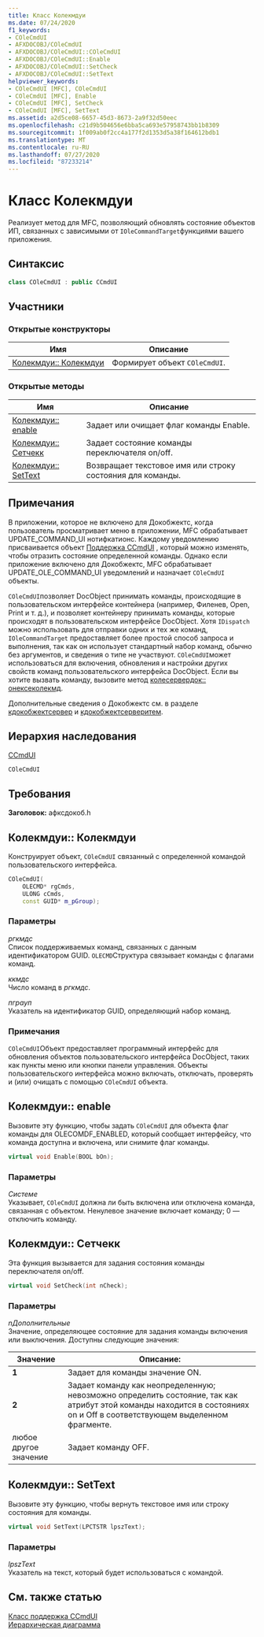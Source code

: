 ```yaml
---
title: Класс Колекмдуи
ms.date: 07/24/2020
f1_keywords:
- COleCmdUI
- AFXDOCOBJ/COleCmdUI
- AFXDOCOBJ/COleCmdUI::COleCmdUI
- AFXDOCOBJ/COleCmdUI::Enable
- AFXDOCOBJ/COleCmdUI::SetCheck
- AFXDOCOBJ/COleCmdUI::SetText
helpviewer_keywords:
- COleCmdUI [MFC], COleCmdUI
- COleCmdUI [MFC], Enable
- COleCmdUI [MFC], SetCheck
- COleCmdUI [MFC], SetText
ms.assetid: a2d5ce08-6657-45d3-8673-2a9f32d50eec
ms.openlocfilehash: c21d9b504656e6bba5ca693e57958743bb1b8309
ms.sourcegitcommit: 1f009ab0f2cc4a177f2d1353d5a38f164612bdb1
ms.translationtype: MT
ms.contentlocale: ru-RU
ms.lasthandoff: 07/27/2020
ms.locfileid: "87233214"
---
```

# <a name="colecmdui-class"></a>Класс Колекмдуи

Реализует метод для MFC, позволяющий обновлять состояние объектов ИП, связанных с зависимыми от `IOleCommandTarget`функциями вашего приложения.

## <a name="syntax"></a>Синтаксис

```cpp
class COleCmdUI : public CCmdUI
```

## <a name="members"></a>Участники

### <a name="public-constructors"></a>Открытые конструкторы

|Имя|Описание|
|----------|-----------------|
|[Колекмдуи:: Колекмдуи](#colecmdui)|Формирует объект `COleCmdUI`.|

### <a name="public-methods"></a>Открытые методы

|Имя|Описание|
|----------|-----------------|
|[Колекмдуи:: enable](#enable)|Задает или очищает флаг команды Enable.|
|[Колекмдуи:: Сетчекк](#setcheck)|Задает состояние команды переключателя on/off.|
|[Колекмдуи:: SetText](#settext)|Возвращает текстовое имя или строку состояния для команды.|

## <a name="remarks"></a>Примечания

В приложении, которое не включено для Докобжектс, когда пользователь просматривает меню в приложении, MFC обрабатывает UPDATE_COMMAND_UI нотифкатионс. Каждому уведомлению присваивается объект [Поддержка CCmdUI](../../mfc/reference/ccmdui-class.md) , который можно изменять, чтобы отразить состояние определенной команды. Однако если приложение включено для Докобжектс, MFC обрабатывает UPDATE_OLE_COMMAND_UI уведомлений и назначает `COleCmdUI` объекты.

`COleCmdUI`позволяет DocObject принимать команды, происходящие в пользовательском интерфейсе контейнера (например, Филенев, Open, Print и т. д.), и позволяет контейнеру принимать команды, которые происходят в пользовательском интерфейсе DocObject. Хотя `IDispatch` можно использовать для отправки одних и тех же команд, `IOleCommandTarget` предоставляет более простой способ запроса и выполнения, так как он использует стандартный набор команд, обычно без аргументов, и сведения о типе не участвуют. `COleCmdUI`может использоваться для включения, обновления и настройки других свойств команд пользовательского интерфейса DocObject. Если вы хотите вызвать команду, вызовите метод [колесервердок:: онексеколекмд](../../mfc/reference/coleserverdoc-class.md#onexecolecmd).

Дополнительные сведения о Докобжектс см. в разделе [кдокобжектсервер](../../mfc/reference/cdocobjectserver-class.md) и [кдокобжектсерверитем](../../mfc/reference/cdocobjectserveritem-class.md).

## <a name="inheritance-hierarchy"></a>Иерархия наследования

[CCmdUI](../../mfc/reference/ccmdui-class.md)

`COleCmdUI`

## <a name="requirements"></a>Требования

**Заголовок:** афксдокоб.h

## <a name="colecmduicolecmdui"></a><a name="colecmdui"></a>Колекмдуи:: Колекмдуи

Конструирует объект, `COleCmdUI` связанный с определенной командой пользовательского интерфейса.

```cpp
COleCmdUI(
    OLECMD* rgCmds,
    ULONG cCmds,
    const GUID* m_pGroup);
```

### <a name="parameters"></a>Параметры

*ргкмдс*<br/>
Список поддерживаемых команд, связанных с данным идентификатором GUID. `OLECMD`Структура связывает команды с флагами команд.

*ккмдс*<br/>
Число команд в *ргкмдс*.

*пграуп*<br/>
Указатель на идентификатор GUID, определяющий набор команд.

### <a name="remarks"></a>Примечания

`COleCmdUI`Объект предоставляет программный интерфейс для обновления объектов пользовательского интерфейса DocObject, таких как пункты меню или кнопки панели управления. Объекты пользовательского интерфейса можно включать, отключать, проверять и (или) очищать с помощью `COleCmdUI` объекта.

## <a name="colecmduienable"></a><a name="enable"></a>Колекмдуи:: enable

Вызовите эту функцию, чтобы задать `COleCmdUI` для объекта флаг команды для OLECOMDF_ENABLED, который сообщает интерфейсу, что команда доступна и включена, или снимите флаг команды.

```cpp
virtual void Enable(BOOL bOn);
```

### <a name="parameters"></a>Параметры

*Системе*<br/>
Указывает, `COleCmdUI` должна ли быть включена или отключена команда, связанная с объектом. Ненулевое значение включает команду; 0 — отключить команду.

## <a name="colecmduisetcheck"></a><a name="setcheck"></a>Колекмдуи:: Сетчекк

Эта функция вызывается для задания состояния команды переключателя on/off.

```cpp
virtual void SetCheck(int nCheck);
```

### <a name="parameters"></a>Параметры

*nДополнительные*<br/>
Значение, определяющее состояние для задания команды включения или выключения. Доступны следующие значения:

|Значение|Описание:|
|-----------|-----------------|
|**1**|Задает для команды значение ON.|
|**2**|Задает команду как неопределенную; невозможно определить состояние, так как атрибут этой команды находится в состояниях on и Off в соответствующем выделенном фрагменте.|
|любое другое значение|Задает команду OFF.|

## <a name="colecmduisettext"></a><a name="settext"></a>Колекмдуи:: SetText

Вызовите эту функцию, чтобы вернуть текстовое имя или строку состояния для команды.

```cpp
virtual void SetText(LPCTSTR lpszText);
```

### <a name="parameters"></a>Параметры

*lpszText*<br/>
Указатель на текст, который будет использоваться с командой.

## <a name="see-also"></a>См. также статью

[Класс поддержка CCmdUI](../../mfc/reference/ccmdui-class.md)<br/>
[Иерархическая диаграмма](../../mfc/hierarchy-chart.md)
